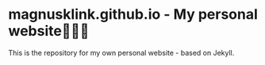 # magnusklink.github.io - My personal website🙋🏼‍♂️

This is the repository for my own personal website - based on Jekyll.
